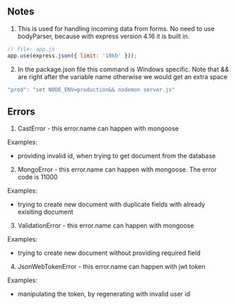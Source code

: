 ## Notes

1. This is used for handling incoming data from forms. No need to use bodyParser, because with express version 4.16 it is built in.

```javascript
// file: app.js
app.use(express.json({ limit: '10kb' }));
```

2. In the package.json file this command is Windows specific. Note that _&&_ are right after the variable name otherwise we would get an extra space

```javascript
"prod": "set NODE_ENV=production&& nodemon server.js"
```

## Errors

1. CastError - this error.name can happen with mongoose

Examples:

- providing invalid id, when trying to get document from the database

2. MongoError - this error.name can happen with mongoose. The error code is 11000

Examples:

- trying to create new document with duplicate fields with already exisiting document

3. ValidationError - this error.name can happen with mongoose

Examples:

- trying to create new document without providing required field

4. JsonWebTokenError - this error.name can happen with jwt token

Examples:

- manipulating the token, by regenerating with invalid user id
